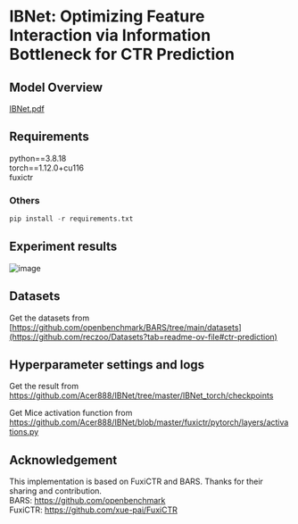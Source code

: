# IBNet: Optimizing Feature Interaction via Information Bottleneck for CTR Prediction
## Model Overview
[IBNet.pdf](https://github.com/Acer888/IBNet/files/14738725/IBNet.pdf)


## Requirements
python==3.8.18  
torch==1.12.0+cu116  
fuxictr  

### Others
```python
pip install -r requirements.txt
```

## Experiment results
![image](https://github.com/Acer888/IBNet/assets/45092309/11020051-b902-477e-85c2-52a4cbe5e13c)


## Datasets
Get the datasets from [https://github.com/openbenchmark/BARS/tree/main/datasets](https://github.com/reczoo/Datasets?tab=readme-ov-file#ctr-prediction)



## Hyperparameter settings and logs

Get the result from https://github.com/Acer888/IBNet/tree/master/IBNet_torch/checkpoints

Get Mice activation function from https://github.com/Acer888/IBNet/blob/master/fuxictr/pytorch/layers/activations.py




## Acknowledgement
This implementation is based on FuxiCTR and BARS. Thanks for their sharing and contribution.  
BARS: https://github.com/openbenchmark  
FuxiCTR: https://github.com/xue-pai/FuxiCTR
